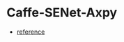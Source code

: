 # Caffe-SENet-Axpy
- [reference](https://blog.csdn.net/qq_38451119/article/details/82256095?utm_source=blogxgwz0)
